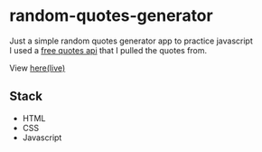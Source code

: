# random-quotes-generator
Just a simple random quotes generator app to practice javascript  
I used a [free quotes api](https://forum.freecodecamp.org/t/free-api-inspirational-quotes-json-with-code-examples/311373) that I pulled the quotes from.  

View [here(live)](https://my-quotes-generator.netlify.app/)

## Stack
- HTML
- CSS
- Javascript


